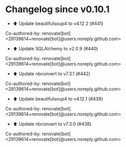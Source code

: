 # Changelog since v0.10.1
- ⬆️ Update beautifulsoup4 to v4.12.2 (#441)

Co-authored-by: renovate[bot] <29139614+renovate[bot]@users.noreply.github.com> 
- ⬆️ Update SQLAlchemy to v2.0.9 (#440)

Co-authored-by: renovate[bot] <29139614+renovate[bot]@users.noreply.github.com> 
- ⬆️ Update nbconvert to v7.3.1 (#442)

Co-authored-by: renovate[bot] <29139614+renovate[bot]@users.noreply.github.com> 
- ⬆️ Update beautifulsoup4 to v4.12.1 (#439)

Co-authored-by: renovate[bot] <29139614+renovate[bot]@users.noreply.github.com> 
- ⬆️ Update nbconvert to v7.3.0 (#438)

Co-authored-by: renovate[bot] <29139614+renovate[bot]@users.noreply.github.com> 

